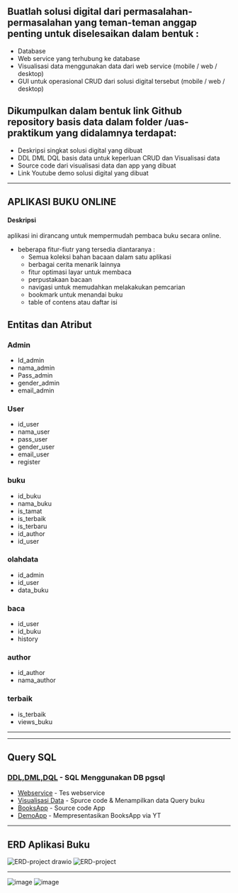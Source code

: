 ## Buatlah solusi digital dari permasalahan-permasalahan yang teman-teman anggap penting untuk diselesaikan dalam bentuk :
- Database
- Web service yang terhubung ke database
- Visualisasi data menggunakan data dari web service (mobile / web / desktop)
- GUI untuk operasional CRUD dari solusi digital tersebut (mobile / web / desktop)
## Dikumpulkan dalam bentuk link Github repository basis data dalam folder /uas-praktikum yang didalamnya terdapat:
- Deskripsi singkat solusi digital yang dibuat
- DDL DML DQL basis data untuk keperluan CRUD dan Visualisasi data
- Source code dari visualisasi data dan app yang dibuat
- Link Youtube demo solusi digital yang dibuat

---

## APLIKASI BUKU ONLINE
#### Deskripsi
aplikasi ini dirancang untuk mempermudah pembaca buku secara online. 
- beberapa fitur-fiutr yang tersedia diantaranya :
  - Semua koleksi bahan bacaan dalam satu aplikasi
  - berbagai cerita menarik lainnya
  - fitur optimasi layar untuk membaca
  - perpustakaan bacaan
  - navigasi untuk memudahkan melakakukan pemcarian
  - bookmark untuk menandai buku
  - table of contens atau daftar isi

## Entitas dan Atribut
### Admin
- Id_admin
- nama_admin
- Pass_admin
- gender_admin
- email_admin

### User
- id_user
- nama_user
- pass_user
- gender_user
- email_user
- register

### buku
- id_buku
- nama_buku
- is_tamat
- is_terbaik
- is_terbaru
- id_author
- id_user

### olahdata
- id_admin
- id_user
- data_buku
### baca
- id_user
- id_buku
- history
### author
- id_author
- nama_author
### terbaik
- is_terbaik
- views_buku

---

---
## Query SQL
### [DDL,DML,DQL](https://github.com/Nurkholis070401/IF214002/tree/main/Pertemuan%2011) - SQL Menggunakan DB pgsql

- [Webservice](https://github.com/Nurkholis070401/IF214002/blob/main/Pertemuan%2014/Webservice.php) - Tes webservice
- [Visualisasi Data](https://github.com/Nurkholis070401/IF214002/blob/main/Pertemuan%2014/visualizationData.php) - Spurce code & Menampilkan data Query buku
- [BooksApp](https://github.com/Nurkholis070401/IF214002/tree/main/Final-Project/books) - Source code App
- [DemoApp](https://youtu.be/kPMW_TgUyvw) - Mempresentasikan BooksApp via YT

---

## ERD Aplikasi Buku
![ERD-project drawio](https://user-images.githubusercontent.com/100669802/176473084-acbd9ea2-eac0-4f59-9ca7-01ac7a233aee.png)
![ERD-project](https://user-images.githubusercontent.com/100669802/176473174-1264e9e2-37cd-465b-bd41-d5525a769c60.png)


---

![image](https://user-images.githubusercontent.com/100669802/175322444-caa960fb-3bbe-4499-b909-f0375ceb695c.png)
![image](https://user-images.githubusercontent.com/100669802/175284940-9bd96d06-9dbe-40a4-9b81-6fc0c4ca3194.png)
